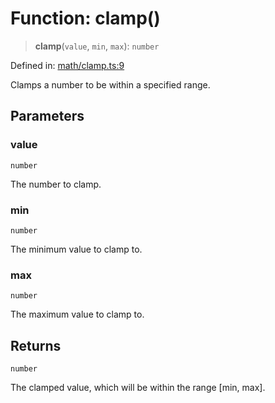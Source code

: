 # Function: clamp()

> **clamp**(`value`, `min`, `max`): `number`

Defined in: [math/clamp.ts:9](https://github.com/Forge-Game-Engine/Forge/blob/4b66b21759bd3ab3aaf4c62b3e957c1bb43b7b58/src/math/clamp.ts#L9)

Clamps a number to be within a specified range.

## Parameters

### value

`number`

The number to clamp.

### min

`number`

The minimum value to clamp to.

### max

`number`

The maximum value to clamp to.

## Returns

`number`

The clamped value, which will be within the range [min, max].
